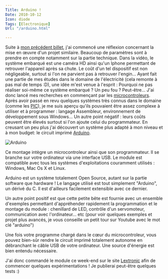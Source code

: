 ```yaml
---
Title: Arduino !
Date: 2010-10-12
Icon: diode
Tags: [Electronique]
Url: "/arduino.html"

---
```


Suite à [mon précédent billet](http://www.skitoo.net/vaisseau-spatial-fait-maison.html), j'ai commencé une réflexion concernant
la mise en œuvre d'un projet similaire. Beaucoup de paramètres sont à
prendre en compte notamment sur la partie technique. Dans la vidéo, le
système embarqué est une caméra HD ainsi qu'un Iphone permettant de
retrouver l'appareil après sa chute. Le coût d'un tel dispositif est non
négligeable, surtout si l'on ne parvient pas à retrouver l'engin...
Ayant fait une partie de mes études dans le domaine de l'électricité
(cela remonte à pas mal de temps :D), une idée m'est venue à l'esprit : Pourquoi ne pas réaliser soi-même ce système embarqué ? Un peu fou ? Peut-être...
J'ai donc lancé mes recherches en commençant par les [microcontroleurs](http://fr.wikipedia.org/wiki/Microcontroleur). Après
avoir passé en revu quelques systèmes très connus dans le domaine (comme
les [PIC](http://fr.wikipedia.org/wiki/Microcontrôleur_PIC)), je me suis aperçu qu'ils pouvaient être assez complexe à
utiliser et à programmer : langage Assembleur, environnement de
développement sous Windows... Un autre point négatif : leurs coûts peuvent être élevés surtout si l'on
ajoute celui du programmateur. En creusant un peu plus j'ai
découvert un système plus adapté à mon niveau et à mon budget: le
circuit imprimé [Arduino](http://arduino.cc/).

![Arduino](/images/arduino_uno_test.jpg)

Ce montage intègre un microcontroleur ainsi que son programmateur. Il se
branche sur votre ordinateur via une interface USB. Le module est
compatible avec tous les systèmes d'exploitations couramment utilisés :
Windows, Mac Os X et Linux.

Arduino est un système totalement Open Source, autant sur la partie
software que hardware ! Le langage utilisé est tout simplement
"Arduino", un dérivé du C. Il est d'ailleurs facilement extensible avec
ce dernier.

Un autre point positif est que cette petite bête est fournie avec un
ensemble d'exemples permettant d'appréhender rapidement la programmation
et le montage du module : chenillard de LED, contrôle d'un servomoteur,
communication avec l'ordinateur... etc (pour voir quelques exemples et
projet plus avancés, je vous conseille un petit tour sur Youtube avec le
mot clé "arduino")

Une fois votre programme chargé dans le cœur du microcontroleur, vous
pouvez bien-sûr rendre le circuit imprimé totalement autonome en
débranchant le câble USB de votre ordinateur. Une source d'énergie est
bien entendu nécessaire.

J'ai donc commandé le module ce week-end sur le site [Lextronic](http://lextronic.fr/) afin
de commencer quelques expérimentations ! Je publierai peut-être quelques
tests :)
